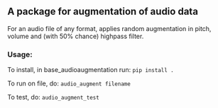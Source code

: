 ## A package for augmentation of audio data
For an audio file of any format, applies random augmentation in pitch, volume and (with 50% chance) highpass filter.
### Usage:
To install, in base_audioaugmentation run:
`pip install .`

To run on file, do:
`audio_augment filename`

To test, do:
`audio_augment_test`
